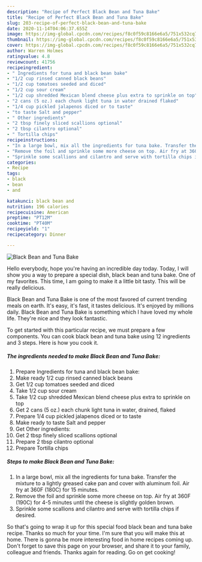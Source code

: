 ```yaml
---
description: "Recipe of Perfect Black Bean and Tuna Bake"
title: "Recipe of Perfect Black Bean and Tuna Bake"
slug: 203-recipe-of-perfect-black-bean-and-tuna-bake
date: 2020-11-14T04:06:37.655Z
image: https://img-global.cpcdn.com/recipes/f8c0f59c8166e6a5/751x532cq70/black-bean-and-tuna-bake-recipe-main-photo.jpg
thumbnail: https://img-global.cpcdn.com/recipes/f8c0f59c8166e6a5/751x532cq70/black-bean-and-tuna-bake-recipe-main-photo.jpg
cover: https://img-global.cpcdn.com/recipes/f8c0f59c8166e6a5/751x532cq70/black-bean-and-tuna-bake-recipe-main-photo.jpg
author: Warren Holmes
ratingvalue: 4.8
reviewcount: 41756
recipeingredient:
- " Ingredients for tuna and black bean bake"
- "1/2 cup rinsed canned black beans"
- "1/2 cup tomatoes seeded and diced"
- "1/2 cup sour cream"
- "1/2 cup shredded Mexican blend cheese plus extra to sprinkle on top"
- "2 cans (5 oz.) each chunk light tuna in water drained flaked"
- "1/4 cup pickled jalapenos diced or to taste"
- "to taste Salt and pepper"
- " Other ingredients"
- "2 tbsp finely sliced scallions optional"
- "2 tbsp cilantro optional"
- " Tortilla chips"
recipeinstructions:
- "In a large bowl, mix all the ingredients for tuna bake. Transfer the mixture to a lightly greased cake pan and cover with aluminum foil. Air fry at 360F (180C) for 15 minutes."
- "Remove the foil and sprinkle some more cheese on top. Air fry at 360F (190C) for 4-5 minutes until the cheese is slightly golden brown."
- "Sprinkle some scallions and cilantro and serve with tortilla chips if desired."
categories:
- Recipe
tags:
- black
- bean
- and

katakunci: black bean and 
nutrition: 196 calories
recipecuisine: American
preptime: "PT12M"
cooktime: "PT40M"
recipeyield: "1"
recipecategory: Dinner

---
```



![Black Bean and Tuna Bake](https://img-global.cpcdn.com/recipes/f8c0f59c8166e6a5/751x532cq70/black-bean-and-tuna-bake-recipe-main-photo.jpg)

Hello everybody, hope you're having an incredible day today. Today, I will show you a way to prepare a special dish, black bean and tuna bake. One of my favorites. This time, I am going to make it a little bit tasty. This will be really delicious.



Black Bean and Tuna Bake is one of the most favored of current trending meals on earth. It's easy, it's fast, it tastes delicious. It's enjoyed by millions daily. Black Bean and Tuna Bake is something which I have loved my whole life. They're nice and they look fantastic.


To get started with this particular recipe, we must prepare a few components. You can cook black bean and tuna bake using 12 ingredients and 3 steps. Here is how you cook it.

<!--inarticleads1-->

##### The ingredients needed to make Black Bean and Tuna Bake:

1. Prepare  Ingredients for tuna and black bean bake:
1. Make ready 1/2 cup rinsed canned black beans
1. Get 1/2 cup tomatoes seeded and diced
1. Take 1/2 cup sour cream
1. Take 1/2 cup shredded Mexican blend cheese plus extra to sprinkle on top
1. Get 2 cans (5 oz.) each chunk light tuna in water, drained, flaked
1. Prepare 1/4 cup pickled jalapenos diced or to taste
1. Make ready to taste Salt and pepper
1. Get  Other ingredients:
1. Get 2 tbsp finely sliced scallions optional
1. Prepare 2 tbsp cilantro optional
1. Prepare  Tortilla chips




<!--inarticleads2-->

##### Steps to make Black Bean and Tuna Bake:

1. In a large bowl, mix all the ingredients for tuna bake. Transfer the mixture to a lightly greased cake pan and cover with aluminum foil. Air fry at 360F (180C) for 15 minutes.
1. Remove the foil and sprinkle some more cheese on top. Air fry at 360F (190C) for 4-5 minutes until the cheese is slightly golden brown.
1. Sprinkle some scallions and cilantro and serve with tortilla chips if desired.




So that's going to wrap it up for this special food black bean and tuna bake recipe. Thanks so much for your time. I'm sure that you will make this at home. There is gonna be more interesting food in home recipes coming up. Don't forget to save this page on your browser, and share it to your family, colleague and friends. Thanks again for reading. Go on get cooking!
